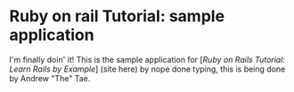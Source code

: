 # Ruby on rail Tutorial: sample application

I'm finally doin' it! This is the sample application for
[*Ruby on Rails Tutorial: Learn Rails by Example*] (site here)
by nope done typing, this is being done by Andrew "The" Tae.
